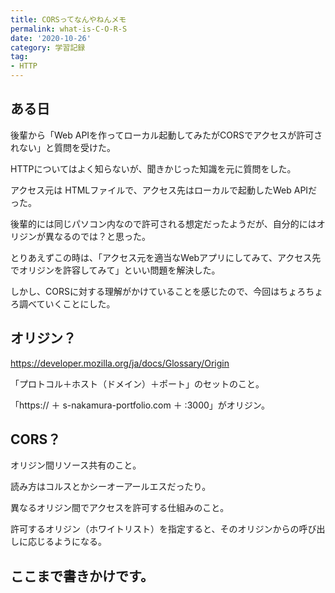 ```yaml
---
title: CORSってなんやねんメモ
permalink: what-is-C-O-R-S
date: '2020-10-26'
category: 学習記録
tag:
- HTTP
---
```


## ある日

後輩から「Web APIを作ってローカル起動してみたがCORSでアクセスが許可されない」と質問を受けた。

HTTPについてはよく知らないが、聞きかじった知識を元に質問をした。

アクセス元は HTMLファイルで、アクセス先はローカルで起動したWeb APIだった。

後輩的には同じパソコン内なので許可される想定だったようだが、自分的にはオリジンが異なるのでは？と思った。

とりあえずこの時は、「アクセス元を適当なWebアプリにしてみて、アクセス先でオリジンを許容してみて」といい問題を解決した。

しかし、CORSに対する理解がかけていることを感じたので、今回はちょろちょろ調べていくことにした。

## オリジン？

https://developer.mozilla.org/ja/docs/Glossary/Origin

「プロトコル＋ホスト（ドメイン）＋ポート」のセットのこと。

「https:// ＋ s-nakamura-portfolio.com ＋ :3000」がオリジン。

## CORS？

オリジン間リソース共有のこと。

読み方はコルスとかシーオーアールエスだったり。

異なるオリジン間でアクセスを許可する仕組みのこと。

許可するオリジン（ホワイトリスト）を指定すると、そのオリジンからの呼び出しに応じるようになる。

## ここまで書きかけです。
